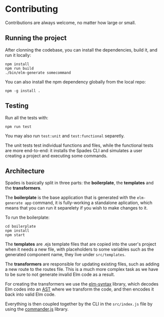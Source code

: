 # Contributing

Contributions are always welcome, no matter how large or small.

## Running the project

After clonning the codebase, you can install the dependencies, build it, and run it locally:

```
npm install
npm run build
./bin/elm-generate somecommand
```

You can also install the npm dependency globally from the local repo:

```
npm -g install .
```

## Testing

Run all the tests with:

```
npm run test
```

You may also run `test:unit` and `test:functional` separetly.

The unit tests test individual functions and files, while the functional tests are more end-to-end: it installs the Spades CLI and simulates a user creating a project and executing some commands.

## Architecture

Spades is basically split in three parts: the **boilerplate**, the **templates** and the **transformers**.

The **boilerplate** is the base application that is generated with the `elm-generate app` command, it is fully-working a standalone aplication, which means that you can run it separelety if you wish to make changes to it.

To run the boilerplate:

```
cd boilerplate
npm install
npm start
```

The **templates** are .ejs template files that are copied into the user's project when it needs a new file, with placeholders to some variables such as the generated component name, they live under `src/templates`.

The **transformers** are responsible for updating existing files, such as adding a new route to the routes file. This is a much more complex task as we have to be sure to not generate invalid Elm code as a result.

For creating the transformers we use the [elm-syntax](http://package.elm-lang.org/packages/stil4m/elm-syntax) library, which decodes Elm codes into an [AST](https://en.wikipedia.org/wiki/Abstract_syntax_tree) where we transform the code, and then encodes it back into valid Elm code.

Everything is then coupled together by the CLI in the `src/index.js` file by using the [commander.js](https://github.com/tj/commander.js) library.
